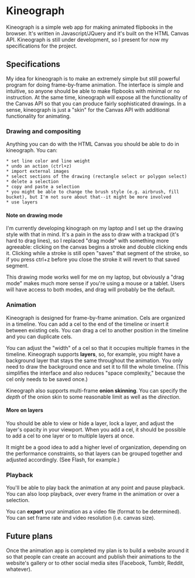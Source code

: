 # Kineograph

Kineograph is a simple web app for making animated flipbooks in the browser. It's written in Javascript/JQuery and it's built on the HTML Canvas API. Kineograph is still under development, so I present for now my specifications for the project.


## Specifications

My idea for kineograph is to make an extremely simple but still powerful program for doing frame-by-frame animation. The interface is simple and intuitive, so anyone should be able to make flipbooks with minimal or no instruction. At the same time, kineograph will expose all the functionality of the Canvas API so that you can produce fairly sophisticated drawings. In a sense, kineograph is just a "skin" for the Canvas API with additional functionality for animating.

### Drawing and compositing

Anything you can do with the HTML Canvas you should be able to do in kineograph. You can:

	* set line color and line weight
	* undo an action (ctrl+z)
	* import external images
	* select sections of the drawing (rectangle select or polygon select)
	* delete a selection
	* copy and paste a selection
	* you might be able to change the brush style (e.g. airbrush, fill bucket), but I'm not sure about that--it might be more involved
	* use layers

#### Note on drawing mode

I'm currently developing kinograph on my laptop and I set up the drawing style with that in mind. It's a pain in the ass to draw with a trackpad (it's hard to drag lines), so I replaced "drag mode" with something more agreeable: clicking on the canvas begins a stroke and double clicking ends it. Clicking while a stroke is still open "saves" that segment of the stroke, so if you press ctrl+z before you close the stroke it will revert to that saved segment.

This drawing mode works well for me on my laptop, but obviously a "drag mode" makes much more sense if you're using a mouse or a tablet. Users will have access to both modes, and drag will probably be the default.

### Animation

Kineograph is designed for frame-by-frame animation. Cels are organized in a timeline. You can add a cel to the end of the timeline or insert it between existing cels. You can drag a cel to another position in the timeline and you can duplicate cels.

You can adjust the "width" of a cel so that it occupies multiple frames in the timeline. Kineograph supports **layers**, so, for example, you might have a background layer that stays the same throughout the animation. You only need to draw the background once and set it to fill the whole timeline. (This simplifies the interface and also reduces "space complexity," because the cel only needs to be saved once.)

Kineograph also supports multi-frame **onion skinning**. You can specify the *depth* of the onion skin to some reasonable limit as well as the *direction*.

#### More on layers

You should be able to view or hide a layer, lock a layer, and adjust the layer's opacity in your viewport. When you add a cel, it should be possible to add a cel to one layer or to multiple layers at once.

It might be a good idea to add a higher level of organization, depending on the performance constraints, so that layers can be grouped together and adjusted accordingly. (See Flash, for example.)

### Playback

You'll be able to play back the animation at any point and pause playback. You can also loop playback, over every frame in the animation or over a selection.

You can **export** your animation as a video file (format to be determined). You can set frame rate and video resolution (i.e. canvas size).


## Future plans

Once the animation app is completed my plan is to build a website around it so that people can create an account and publish their animations to the website's gallery or to other social media sites (Facebook, Tumblr, Reddit, whatever). 